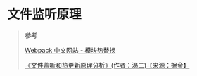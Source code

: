 # 文件监听原理

> **参考**
>
> [Webpack 中文网站 - 模块热替换](https://www.webpackjs.com/guides/hot-module-replacement/)
>
> [《文件监听和热更新原理分析》(作者：渴二)【来源：掘金】](https://juejin.cn/post/6844904134697549832)
